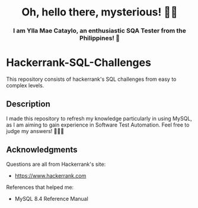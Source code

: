 <h1 align="center">Oh, hello there, mysterious! 👋🏼 </h1>
<h3 align="center">I am Ylla Mae Cataylo, an enthusiastic SQA Tester from the Philippines! 🤗 </h3>


# Hackerrank-SQL-Challenges

This repository consists of hackerrank's SQL challenges from easy to complex levels.

## Description

I made this repository to refresh my knowledge particularly in using MySQL, as I am aiming to gain experience in Software Test Automation. Feel free to judge my answers! 👩🏻‍💻
      
## Acknowledgments

Questions are all from Hackerrank's site:
* https://www.hackerrank.com

References that helped me:
* MySQL 8.4 Reference Manual

